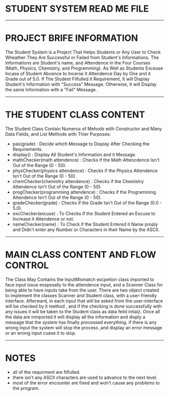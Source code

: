 # STUDENT SYSTEM READ ME FILE
________________________________________________________________________________________________________________________________
# PROJECT BRIFE INFORMATION

The Student System is a Project That Helps Students or Any User to Check Wheather They Are Successful or Failed from Student's 
Informations. The Informations are Student's name, and Attendence in the Four Courses (Math, Physics, Chemistry, and Programming).
As Well as Students Exceuse Incase of Student Abcence to Incerse it Attendence Day by One and it Grade out of 5.0. If The Student
Filfulled it Requirement, It will Display Student's Information with "Success" Message. Otherwise, It will Display the same 
Information with a "Fail" Message.
_________________________________________________________________________________________________________________________________
# THE STUDENT CLASS CONTENT

The Student Class Contain Numerus of Mehods with Constructor and Many Data Fields, and List Methods with Thier Purposes:
- pas(grade) : Decide which Message to Display After Checking the Requirements.
- display() : Display All Student's Information and it Message.
- mathChecker(math attendence) : Checks if the Math Attencdence Isn't Out of the Range (0 - 50).
- physChecker(physics attendence) : Checks if the Physics Attendence Isn't Out of the Range (0 - 50).
- chemChecker(chemistry attendence) : Checks if the Chemistry Attendence Isn't Out of the Range (0 - 50).
- progChecker(programming attendence) : Checks if the Programming Attendence Isn't Out of the Range (0 - 50).
- gradeChecker(grade) : Checks if the Grade Isn't Out of the Range (0.0 - 5.0).
- excChecker(excuse) : To Checks if the Student Entered an Excuse to Increase it Attendence or not.
- nameChecker(name) : To Check if the Student Entered it Name proply and Didn't enter any Number or Characters in their Name by
the ASCII.
_________________________________________________________________________________________________________________________________
# MAIN CLASS CONTENT AND FLOW CONTROL

The Class May Contains the InputMismatch excpetion class imported to face input issue esspesally to the attendence input, and a 
Scanner Class for being able to have inputs take from the user. There are two object created to implement the classes Scanner and
Student class, with a user-friendly interface. Afterward, in each input that will be asked from the user-interface will be checked 
by it method , and if the checking is done successfully with any issues it will be taken to the Student class as data feild intialz.
Once all the data are inmported it will display all the information and disply a message that the system has finally processed 
everything. if there is any wrong input the system will stop the process ,and display an error message or an wrong input cuase it to 
stop. 
_________________________________________________________________________________________________________________________________
# NOTES

- all of the requirment are filfulled.
- there isn't any ASCII characters are used to advance to the next level.
- most of the error encounter are fixed and won't cause any problems to the program.